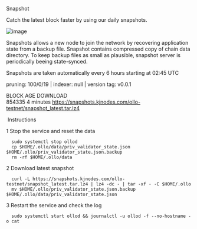 Snapshot

Catch the latest block faster by using our daily snapshots.

![image](https://user-images.githubusercontent.com/91251550/210381985-6ad8b8df-827e-4788-9f1c-04b93d7a2494.png)

Snapshots allows a new node to join the network by recovering application state from a backup file. Snapshot contains compressed copy of chain data directory. To keep backup files as small as plausible, snapshot server is periodically beeing state-synced.

Snapshots are taken automatically every 6 hours starting at 02:45 UTC

pruning: 100/0/19 | indexer: null | version tag: v0.0.1

BLOCK        AGE            DOWNLOAD      
854335      4 minutes       https://snapshots.kjnodes.com/ollo-testnet/snapshot_latest.tar.lz4
   
​​
Instructions

1 Stop the service and reset the data

      sudo systemctl stop ollod
      cp $HOME/.ollo/data/priv_validator_state.json $HOME/.ollo/priv_validator_state.json.backup
      rm -rf $HOME/.ollo/data
      
2 Download latest snapshot

      curl -L https://snapshots.kjnodes.com/ollo-testnet/snapshot_latest.tar.lz4 | lz4 -dc - | tar -xf - -C $HOME/.ollo
      mv $HOME/.ollo/priv_validator_state.json.backup $HOME/.ollo/data/priv_validator_state.json
      
3 Restart the service and check the log

      sudo systemctl start ollod && journalctl -u ollod -f --no-hostname -o cat
